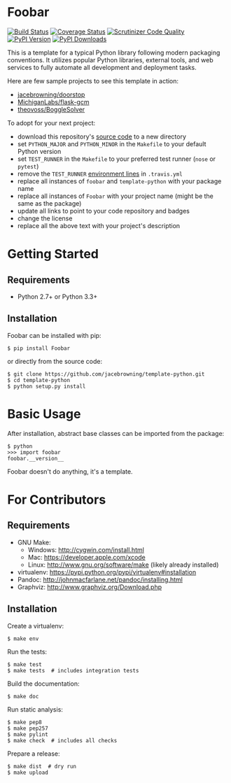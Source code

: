 Foobar
======

[![Build Status](http://img.shields.io/travis/jacebrowning/template-python/master.svg)](https://travis-ci.org/jacebrowning/template-python)
[![Coverage Status](http://img.shields.io/coveralls/jacebrowning/template-python/master.svg)](https://coveralls.io/r/jacebrowning/template-python)
[![Scrutinizer Code Quality](http://img.shields.io/scrutinizer/g/jacebrowning/template-python.svg)](https://scrutinizer-ci.com/g/jacebrowning/template-python/?branch=master)
[![PyPI Version](http://img.shields.io/pypi/v/Foobar.svg)](https://pypi.python.org/pypi/Foobar)
[![PyPI Downloads](http://img.shields.io/pypi/dm/Foobar.svg)](https://pypi.python.org/pypi/Foobar)

This is a template for a typical Python library following modern packaging conventions. It utilizes popular Python libraries, external tools, and web services to fully automate all development and deployment tasks. 

Here are few sample projects to see this template in action:

* [jacebrowning/doorstop](https://github.com/jacebrowning/doorstop)
* [MichiganLabs/flask-gcm](https://github.com/MichiganLabs/flask-gcm)
* [theovoss/BoggleSolver](https://github.com/theovoss/BoggleSolver)

To adopt for your next project:

* download this repository's [source code](https://github.com/jacebrowning/template-python/archive/master.zip) to a new directory
* set `PYTHON_MAJOR` and `PYTHON_MINOR` in the `Makefile` to your default Python version
* set `TEST_RUNNER` in the `Makefile` to your preferred test runner (`nose` or `pytest`)
* remove the `TEST_RUNNER` [environment lines](https://github.com/jacebrowning/template-python/blob/850cdcbcfec99d9d844482761ed5492274720687/.travis.yml#L6-8) in `.travis.yml`
* replace all instances of `foobar` and `template-python` with your package name
* replace all instances of `Foobar` with your project name (might be the same as the package)
* update all links to point to your code repository and badges
* change the license
* replace all the above text with your project's description

Getting Started
===============

Requirements
------------

* Python 2.7+ or Python 3.3+

Installation
------------

Foobar can be installed with pip:

```
$ pip install Foobar
```

or directly from the source code:

```
$ git clone https://github.com/jacebrowning/template-python.git
$ cd template-python
$ python setup.py install
```

Basic Usage
===========

After installation, abstract base classes can be imported from the package:

```
$ python
>>> import foobar
foobar.__version__
```

Foobar doesn't do anything, it's a template.

For Contributors
================

Requirements
------------

* GNU Make:
    * Windows: http://cygwin.com/install.html
    * Mac: https://developer.apple.com/xcode
    * Linux: http://www.gnu.org/software/make (likely already installed)
* virtualenv: https://pypi.python.org/pypi/virtualenv#installation
* Pandoc: http://johnmacfarlane.net/pandoc/installing.html
* Graphviz: http://www.graphviz.org/Download.php

Installation
------------

Create a virtualenv:

```
$ make env
```

Run the tests:

```
$ make test
$ make tests  # includes integration tests
```

Build the documentation:

```
$ make doc
```

Run static analysis:

```
$ make pep8
$ make pep257
$ make pylint
$ make check  # includes all checks
```

Prepare a release:

```
$ make dist  # dry run
$ make upload
```
